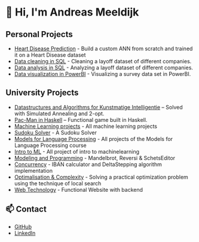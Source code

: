 # 👋 Hi, I'm Andreas Meeldijk

## Personal Projects
- [Heart Disease Prediction](https://github.com/andreas4589/heart-disease-prediction) - Build a custom ANN from scratch and trained it on a Heart Disease dataset
- [Data cleaning in SQL](https://github.com/andreas4589/datacleaning_layoffs) - Cleaning a layoff dataset of different companies.
- [Data analysis in SQL](https://github.com/andreas4589/analysis_layoffs) - Analyzing a layoff dataset of different companies.
- [Data visualization in PowerBI](https://github.com/andreas4589/datasurvey_analysis) - Visualizing a survey data set in PowerBI.

## University Projects

- [Datastructures and Algorithms for Kunstmatige Intelligentie](https://github.com/andreas4589/DAKI) – Solved with Simulated Annealing and 2-opt.
- [Pac-Man in Haskell](https://github.com/andreas4589/haskell-pacman) – Functional game built in Haskell.
- [Machine Learning projects](https://github.com/andreas4589/Machine-Learning) - All machine learning projects
- [Sudoku Solver](https://github.com/andreas4589/Sudoku-Solver) - A Sudoku Solver
- [Models for Language Processing](https://github.com/andreas4589/Models-for-Language-Processing) - All projects of the Models for Language Processing course
- [Intro to ML](https://github.com/andreas4589/Intro-to-ML) - All project of intro to machinelearning
- [Modeling and Programming](https://github.com/andreas4589/Modeling-and-Programming) - Mandelbrot, Reversi & SchetsEditor
- [Concurrency](https://github.com/andreas4589/Concurrency) - IBAN calculator and DeltaStepping algorithm implementation
- [Optimalisation & Complexity](https://github.com/andreas4589/Optimalisation-Complexity) - Solving a practical optimization problem using the technique of local search
- [Web Technology](https://github.com/andreas4589/Web-Technology) - Functional Website with backend

## 📫 Contact
- [GitHub](https://github.com/andreas4589)
- [LinkedIn](https://www.linkedin.com/in/andreasmeeldijk)
  <!-- - [Portfolio](https://andreas4589.github.io/) -->
